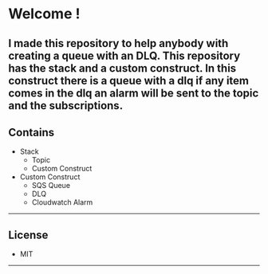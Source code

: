 # Welcome !
I made this repository to help anybody with creating a queue with an DLQ. This repository has the stack and a custom construct. In this construct
there is a queue with a dlq if any item comes in the dlq an alarm will be sent to the topic and the subscriptions.
-------------------------
## Contains
- Stack
  - Topic
  - Custom Construct
- Custom Construct
  - SQS Queue
  - DLQ
  - Cloudwatch Alarm

-------------------------
## License
- MIT
-------------------------
